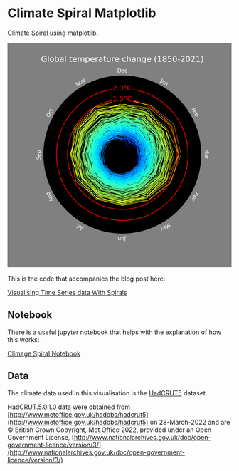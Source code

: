 # Climate Spiral Matplotlib
Climate Spiral using matplotlib.

![](images/plotcircles.png)

This is the code that accompanies the blog post here:

[Visualising Time Series data With Spirals](https://towardsdatascience.com/visualising-time-series-data-with-spirals-efe0cd9f4c5)

## Notebook
There is a useful jupyter notebook that helps with the explanation of how this works:

[Climage Spiral Notebook](climate_spiral.ipynb)

## Data
The climate data used in this visualisation is the [HadCRUT5](https://www.metoffice.gov.uk/hadobs/hadcrut5/) dataset.

HadCRUT.5.0.1.0 data were obtained from [http://www.metoffice.gov.uk/hadobs/hadcrut5](http://www.metoffice.gov.uk/hadobs/hadcrut5) on 28-March-2022 and are © British Crown Copyright, Met Office 2022, provided under an Open Government License, [http://www.nationalarchives.gov.uk/doc/open-government-licence/version/3/](http://www.nationalarchives.gov.uk/doc/open-government-licence/version/3/)

